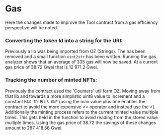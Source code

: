 # Gas

Here the changes made to improve the Tool contract from a gas efficiency 
perspective will be noted.


### Converting the token Id into a string for the URI:

Previously a lib was being imported from OZ (Strings). The has been removed and
a small function ```uint2str``` has been written. Running the gas analyzer shows 
that an average of 335 gas will now be saved. At a current gas price of 38.72 
Gwei that is 12 971.2 Gwei.

### Tracking the number of minted NFTs:

Previously the contract used the 'Counters' util form OZ. Moving away from that
lib and towards a more simplistic uint8 value to increment and a constant 
```MAX_ID_PLUS_ONE``` (using the max value plus one enables the contract to 
avoid the more expensive <= operator and instead use the <). Additionally the 
minting process refers to the current minted value multiple times. This gets 
held in the function to avoid reading from the stored value multiple times.
Using the gas price of 38.72 the savings of these changes amount to
287 418.56 Gwei.

